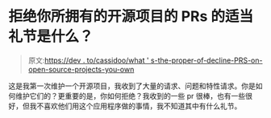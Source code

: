 # 拒绝你所拥有的开源项目的 PRs 的适当礼节是什么？

> 原文:[https://dev . to/cassidoo/what ' s-the-proper-of-decline-PRS-on-open-source-projects-you-own](https://dev.to/cassidoo/what-is-the-proper-etiquette-for-declining-prs-on-open-source-projects-you-own)

这是我第一次维护一个开源项目，我收到了大量的请求、问题和特性请求。你是如何维护它们的？更重要的是，你如何拒绝？我收到的一些 pr 很棒，也有一些很好，但我不喜欢他们用这个应用程序做的事情，我不知道其中有什么礼节。